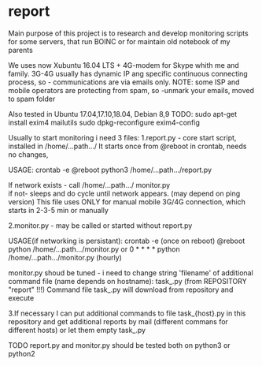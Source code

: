 # report
Main purpose of this project is to research and develop
monitoring scripts for some servers, that run BOINC or
for maintain old notebook of my parents

We uses now Xubuntu 16.04 LTS + 4G-modem for Skype whith me and family.
3G-4G usually has dynamic IP ang specific continuous connecting process,
so - communications are via emails only.
NOTE: some ISP and mobile operators are protecting from spam,
so -unmark your emails, moved to spam folder 

Also tested in Ubuntu 17.04,17.10,18.04, Debian 8,9
TODO:
sudo apt-get install exim4 mailutils
sudo dpkg-reconfigure exim4-config

Usually to start monitoring i need 3 files:
1.report.py - core start script, installed in /home/...path.../
It starts once from @reboot in crontab, needs no changes,

USAGE:
  crontab -e
      @reboot  python3 /home/...path.../report.py
      
If network exists - call /home/...path.../ monitor.py  
if not- sleeps and do cycle until network appears. (may depend on ping version)
This file uses ONLY for manual mobile 3G/4G connection, which starts in 2-3-5 min or manually

2.monitor.py - may be called or started without report.py 

USAGE(if networking is persistant):
   crontab -e
     (once on reboot)
     @reboot  python /home/...path.../monitor.py
     or
     0 * * * * python /home/...path.../monitor.py
     (hourly)

monitor.py shoud be tuned - i need to change string 'filename' 
of additional command file (name depends on hostname):
task_<HOSTNAME>.py (from REPOSITORY "report" !!!)
Command file task_<HOSTNAME>.py will download from repository and execute

3.If necessary I can put additional commands to file task_{host}.py in this repository
and get additional reports by mail (different commans for different hosts)
or let them empty
task_<HOSTNAME>.py
  
TODO report.py and monitor.py should be tested both on python3 or python2
